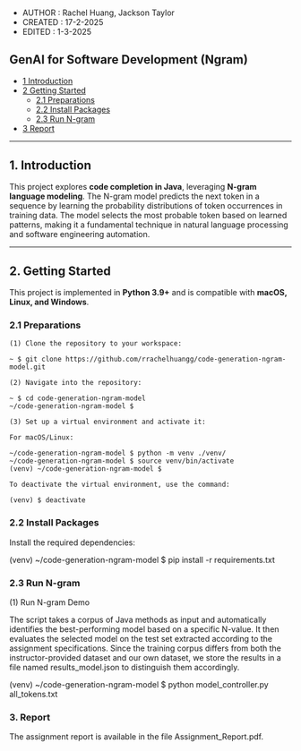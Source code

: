 ####
* AUTHOR  : Rachel Huang, Jackson Taylor
* CREATED : 17-2-2025
* EDITED  : 1-3-2025
####

## GenAI for Software Development (Ngram)

* [1 Introduction](#1-introduction)  
* [2 Getting Started](#2-getting-started)  
  * [2.1 Preparations](#21-preparations)  
  * [2.2 Install Packages](#22-install-packages)  
  * [2.3 Run N-gram](#23-run-n-gram)  
* [3 Report](#3-report)  

---

## **1. Introduction**  
This project explores **code completion in Java**, leveraging **N-gram language modeling**. The N-gram model predicts the next token in a sequence by learning the probability distributions of token occurrences in training data. The model selects the most probable token based on learned patterns, making it a fundamental technique in natural language processing and software engineering automation.  

---

## **2. Getting Started**  

This project is implemented in **Python 3.9+** and is compatible with **macOS, Linux, and Windows**.  

### **2.1 Preparations**  

```shell
(1) Clone the repository to your workspace:

~ $ git clone https://github.com/rrachelhuangg/code-generation-ngram-model.git

(2) Navigate into the repository:

~ $ cd code-generation-ngram-model
~/code-generation-ngram-model $

(3) Set up a virtual environment and activate it:

For macOS/Linux:

~/code-generation-ngram-model $ python -m venv ./venv/
~/code-generation-ngram-model $ source venv/bin/activate
(venv) ~/code-generation-ngram-model $ 

To deactivate the virtual environment, use the command:

(venv) $ deactivate
```

### **2.2 Install Packages**

Install the required dependencies:

(venv) ~/code-generation-ngram-model $ pip install -r requirements.txt

### **2.3 Run N-gram**

(1) Run N-gram Demo

The script takes a corpus of Java methods as input and automatically identifies the best-performing model based on a specific N-value. It then evaluates the selected model on the test set extracted according to the assignment specifications.
Since the training corpus differs from both the instructor-provided dataset and our own dataset, we store the results in a file named results_model.json to distinguish them accordingly.

(venv) ~/code-generation-ngram-model $ python model_controller.py all_tokens.txt


### 3. Report

The assignment report is available in the file Assignment_Report.pdf.





